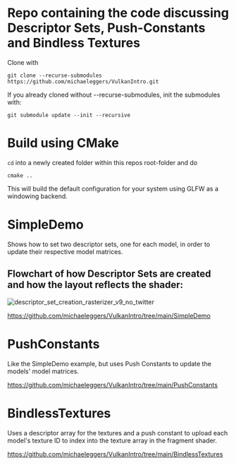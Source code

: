 # Repo containing the code discussing Descriptor Sets, Push-Constants and Bindless Textures


Clone with
```
git clone --recurse-submodules https://github.com/michaeleggers/VulkanIntro.git
```

If you already cloned without --recurse-submodules, init the submodules with:
```
git submodule update --init --recursive
```

# Build using CMake

```cd``` into a newly created folder within this repos root-folder and do
```
cmake ..
```

This will build the default configuration for your system using GLFW as a windowing backend.

# SimpleDemo
Shows how to set two descriptor sets, one for each model, in order to update their respective model matrices.
## Flowchart of how Descriptor Sets are created and how the layout reflects the shader:

![descriptor_set_creation_rasterizer_v9_no_twitter](https://github.com/michaeleggers/VulkanIntro/assets/11651836/2bac0135-c8f1-4549-800a-d46d9738b7be)

https://github.com/michaeleggers/VulkanIntro/tree/main/SimpleDemo

# PushConstants

Like the SimpleDemo example, but uses Push Constants to update the models' model matrices.

https://github.com/michaeleggers/VulkanIntro/tree/main/PushConstants

# BindlessTextures

Uses a descriptor array for the textures and a push constant to upload each model's texture ID to
index into the texture array in the fragment shader.

https://github.com/michaeleggers/VulkanIntro/tree/main/BindlessTextures
